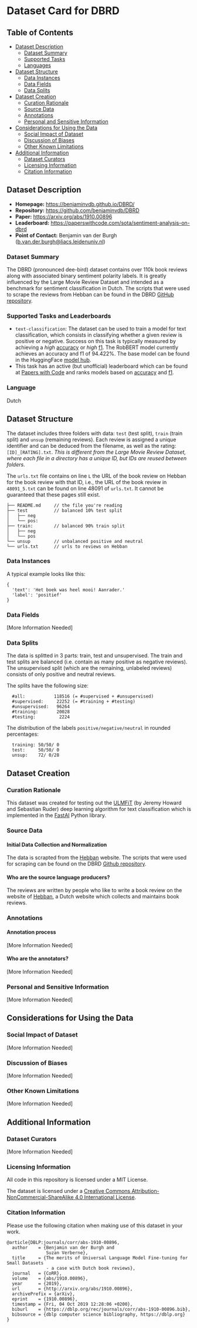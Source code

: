 # Dataset Card for DBRD

## Table of Contents
- [Dataset Description](#dataset-description)
  - [Dataset Summary](#dataset-summary)
  - [Supported Tasks](#supported-tasks-and-leaderboards)
  - [Languages](#languages)
- [Dataset Structure](#dataset-structure)
  - [Data Instances](#data-instances)
  - [Data Fields](#data-instances)
  - [Data Splits](#data-instances)
- [Dataset Creation](#dataset-creation)
  - [Curation Rationale](#curation-rationale)
  - [Source Data](#source-data)
  - [Annotations](#annotations)
  - [Personal and Sensitive Information](#personal-and-sensitive-information)
- [Considerations for Using the Data](#considerations-for-using-the-data)
  - [Social Impact of Dataset](#social-impact-of-dataset)
  - [Discussion of Biases](#discussion-of-biases)
  - [Other Known Limitations](#other-known-limitations)
- [Additional Information](#additional-information)
  - [Dataset Curators](#dataset-curators)
  - [Licensing Information](#licensing-information)
  - [Citation Information](#citation-information)

## Dataset Description

- **Homepage:** https://benjaminvdb.github.io/DBRD/
- **Repository:** https://github.com/benjaminvdb/DBRD
- **Paper:** https://arxiv.org/abs/1910.00896
- **Leaderboard:** https://paperswithcode.com/sota/sentiment-analysis-on-dbrd
- **Point of Contact:** Benjamin van der Burgh (b.van.der.burgh@liacs.leidenuniv.nl)

### Dataset Summary

The DBRD (pronounced dee-bird) dataset contains over 110k book reviews along with associated binary sentiment polarity labels. It is greatly influenced by the Large Movie Review Dataset and intended as a benchmark for sentiment classification in Dutch. The scripts that were used to scrape the reviews from Hebban can be found in the DBRD [GitHub repository](https://github.com/benjaminvdb/DBRD).

### Supported Tasks and Leaderboards

- `text-classification`: The dataset can be used to train a model for text classification, which consists in classifying whether a given review is positive or negative. Success on this task is typically measured by achieving a *high* [accuracy](https://huggingface.co/metrics/accuracy) or *high* [f1](https://huggingface.co/metrics/f1). The RobBERT model currently achieves an accuracy and f1 of 94.422%. The base model can be found in the HuggingFace [model hub](https://huggingface.co/pdelobelle/robbert-v2-dutch-base).
- This task has an active (but unofficial) leaderboard which can be found at [Papers with Code](https://paperswithcode.com/sota/sentiment-analysis-on-dbrd) and ranks models based on [accuracy](https://huggingface.co/metrics/accuracy) and [f1](https://huggingface.co/metrics/f1).

### Language

Dutch

## Dataset Structure

The dataset includes three folders with data: `test` (test split), `train` (train split) and `unsup` (remaining reviews).
Each review is assigned a unique identifier and can be deduced from the filename, as well as the rating: `[ID]_[RATING].txt`. *This is different from the Large Movie Review Dataset, where each file in a directory has a unique ID, but IDs are reused between folders.*

The `urls.txt` file contains on line `L` the URL of the book review on Hebban for the book review with that ID, i.e., the URL of the book review in `48091_5.txt` can be found on line 48091 of `urls.txt`. It cannot be guaranteed that these pages still exist.

```
├── README.md     // the file you're reading
├── test          // balanced 10% test split
│   ├── neg
│   └── pos:
├── train:        // balanced 90% train split
│   ├── neg
│   └── pos
└── unsup         // unbalanced positive and neutral
└── urls.txt      // urls to reviews on Hebban
```

### Data Instances
A typical example looks like this:
```
{
  'text': 'Het boek was heel mooi! Aanrader.'
  'label': 'positief'
}
```

### Data Fields

[More Information Needed]

### Data Splits

The data is splitted in 3 parts: train, test and unsupervised. The train and test splits are balanced (i.e. contain as many positive as negative reviews). The unsupervised split (which are the remaining, unlabeled reviews) consists of only positive and neutral reviews. 

The splits have the following size:
````
  #all:           118516 (= #supervised + #unsupervised)
  #supervised:     22252 (= #training + #testing)
  #unsupervised:   96264
  #training:       20028
  #testing:         2224
````
The distribution of the labels `positive/negative/neutral` in rounded percentages:
````
  training: 50/50/ 0
  test:     50/50/ 0
  unsup:    72/ 0/28
````  

## Dataset Creation

### Curation Rationale

This dataset was created for testing out the [ULMFiT](https://arxiv.org/abs/1801.06146) (by Jeremy Howard and Sebastian Ruder) deep learning algorithm for text classification which is implemented in the [FastAI](https://github.com/fastai/fastai) Python library.

### Source Data

#### Initial Data Collection and Normalization

The data is scrapted from the [Hebban](https://www.hebban.nl/) website. The scripts that were used for scraping can be found on the DBRD [Github repository](https://github.com/benjaminvdb/DBRD).

#### Who are the source language producers?

The reviews are written by people who like to write a book review on the website of [Hebban](https://www.hebban.nl/), a Dutch website which collects and maintains book reviews.

### Annotations

#### Annotation process

[More Information Needed]

#### Who are the annotators?

[More Information Needed]

### Personal and Sensitive Information

[More Information Needed]

## Considerations for Using the Data

### Social Impact of Dataset

[More Information Needed]

### Discussion of Biases

[More Information Needed]

### Other Known Limitations

[More Information Needed]

## Additional Information

### Dataset Curators

[More Information Needed]

### Licensing Information

All code in this repository is licensed under a MIT License.

The dataset is licensed under a [Creative Commons Attribution-NonCommercial-ShareAlike 4.0 International License](https://creativecommons.org/licenses/by-nc-sa/4.0/).

### Citation Information

Please use the following citation when making use of this dataset in your work.

```
@article{DBLP:journals/corr/abs-1910-00896,
  author    = {Benjamin van der Burgh and
               Suzan Verberne},
  title     = {The merits of Universal Language Model Fine-tuning for Small Datasets
               - a case with Dutch book reviews},
  journal   = {CoRR},
  volume    = {abs/1910.00896},
  year      = {2019},
  url       = {http://arxiv.org/abs/1910.00896},
  archivePrefix = {arXiv},
  eprint    = {1910.00896},
  timestamp = {Fri, 04 Oct 2019 12:28:06 +0200},
  biburl    = {https://dblp.org/rec/journals/corr/abs-1910-00896.bib},
  bibsource = {dblp computer science bibliography, https://dblp.org}
}
```